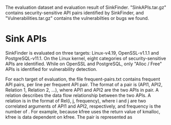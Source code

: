 The evaluation dataset and evaluation result of SinkFinder. "SinkAPIs.tar.gz" contains security-sensitive API pairs identified by SinkFinder, and "Vulnerabilities.tar.gz" contains the vulnerabilties or bugs we found.

# Sink APIs

SinkFinder is evaluated on three targets: Linux-v4.19, OpenSSL-v1.1.1 and PostgreSQL-v11.1. On the Linux kernel, eight categories of security-sensitive APIs are identified. While on OpenSSL and PostgreSQL, only "Alloc / Free" APIs is identified for vulnerability detection. 

For each target of evaluation, the file frequent-pairs.txt contains frequent API pairs, per line per frequent API pair. The format of a pair is (API1, API2, Relation 1, Relation 2, ...), where API1 and API2 are the two APIs in pair. A relation describes the data flow relationship between the two APIs. A relation is in the format of Rel(i, j, frequency), where i and j are two correlated arguments of API1 and API2, respectively, and frequency is the number of . For example, because kfree uses the return value of kmalloc, kfree is data dependent on kfree. The pair is represented as 
